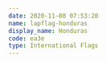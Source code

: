 ```yaml
---
date: 2020-11-08 07:53:20
name: lapflag-honduras
display_name: Honduras
code: ea3e
type: International Flags
---
```

